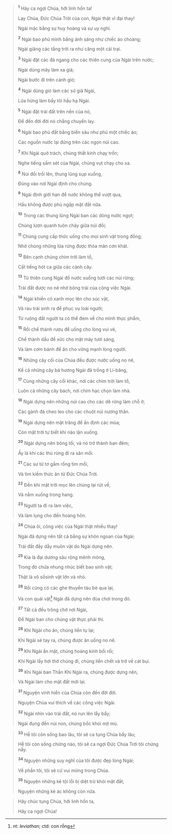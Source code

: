 > <sup><b>1</b></sup> Hãy ca ngợi Chúa, hỡi linh hồn ta!
> 
> Lạy Chúa, Ðức Chúa Trời của con, Ngài thật vĩ đại thay!
> 
> Ngài mặc bằng sự huy hoàng và sự uy nghi.
> 
> <sup><b>2</b></sup> Ngài bao phủ mình bằng ánh sáng như chiếc áo choàng;
> 
> Ngài giăng các tầng trời ra như căng một cái trại.
> 
> <sup><b>3</b></sup> Ngài đặt các đà ngang cho các thiên cung của Ngài trên nước;
> 
> Ngài dùng mây làm xa giá;
> 
> Ngài bước đi trên cánh gió;
> 
> <sup><b>4</b></sup> Ngài dùng gió làm các sứ giả Ngài,
> 
> Lửa hừng làm bầy tôi hầu hạ Ngài.
>


> <sup><b>5</b></sup> Ngài đặt trái đất trên nền của nó,
> 
> Ðể đến đời đời nó chẳng chuyển lay.
> 
> <sup><b>6</b></sup> Ngài bao phủ đất bằng biển sâu như phủ một chiếc áo;
> 
> Các nguồn nước lại đứng trên các ngọn núi cao.
> 
> <sup><b>7</b></sup> Khi Ngài quở trách, chúng thất kinh chạy trốn;
> 
> Nghe tiếng sấm sét của Ngài, chúng vụt chạy cho xa.
> 
> <sup><b>8</b></sup> Núi đồi trồi lên, thung lũng sụp xuống,
> 
> Ðúng vào nơi Ngài định cho chúng.
> 
> <sup><b>9</b></sup> Ngài định giới hạn để nước không thể vượt qua,
> 
> Hầu không được phủ ngập mặt đất nữa.
>


> <sup><b>10</b></sup> Trong các thung lũng Ngài ban các dòng nước ngọt;
> 
> Chúng lượn quanh tuôn chảy giữa núi đồi;
> 
> <sup><b>11</b></sup> Chúng cung cấp thức uống cho mọi sinh vật trong đồng;
> 
> Nhờ chúng những lừa rừng được thỏa mãn cơn khát.
> 
> <sup><b>12</b></sup> Bên cạnh chúng chim trời làm tổ,
> 
> Cất tiếng hót ca giữa các cành cây.
> 
> <sup><b>13</b></sup> Từ thiên cung Ngài đổ nước xuống tưới các núi rừng;
> 
> Trái đất được no nê nhờ bông trái của công việc Ngài.
>


> <sup><b>14</b></sup> Ngài khiến cỏ xanh mọc lên cho súc vật,
> 
> Và rau trái sinh ra để phục vụ loài người;
> 
> Từ ruộng đất người ta có thể đem về cho mình thực phẩm,
> 
> <sup><b>15</b></sup> Rồi chế thành rượu để uống cho lòng vui vẻ,
> 
> Chế thành dầu để xức cho mặt mày tươi sáng,
> 
> Và làm cơm bánh để ăn cho vững mạnh lòng người.
> 
> <sup><b>16</b></sup> Những cây cối của Chúa đều được nước uống no nê,
> 
> Kể cả những cây bá hương Ngài đã trồng ở Li-băng,
> 
> <sup><b>17</b></sup> Cùng những cây cối khác, nơi các chim trời làm tổ,
> 
> Luôn cả những cây bách, nơi chim hạc chọn làm nhà.
>


> <sup><b>18</b></sup> Ngài dựng nên những núi cao cho các dê rừng làm chỗ ở;
> 
> Các gành đá cheo leo cho các chuột núi nương thân.
> 
> <sup><b>19</b></sup> Ngài dựng nên mặt trăng để ấn định các mùa;
> 
> Còn mặt trời tự biết khi nào lặn xuống.
> 
> <sup><b>20</b></sup> Ngài dựng nên bóng tối, và nó trở thành ban đêm;
> 
> Ấy là khi các thú rừng đi ra săn mồi.
> 
> <sup><b>21</b></sup> Các sư tử tơ gầm rống tìm mồi,
> 
> Và tìm kiếm thức ăn từ Ðức Chúa Trời.
> 
> <sup><b>22</b></sup> Ðến khi mặt trời mọc lên chúng lại rút về,
> 
> Và nằm xuống trong hang.
> 
> <sup><b>23</b></sup> Người ta đi ra làm việc,
> 
> Và làm lụng cho đến hoàng hôn.
>


> <sup><b>24</b></sup> Chúa ôi, công việc của Ngài thật nhiều thay!
> 
> Ngài đã dựng nên tất cả bằng sự khôn ngoan của Ngài;
> 
> Trái đất đầy dẫy muôn vật do Ngài dựng nên.
> 
> <sup><b>25</b></sup> Kìa là đại dương sâu rộng mênh mông,
> 
> Trong đó chứa nhung nhúc biết bao sinh vật;
> 
> Thật là vô sốsinh vật lớn và nhỏ.
> 
> <sup><b>26</b></sup> Rồi cũng có các ghe thuyền tàu bè qua lại,
> 
> Và con quái vật[^1] Ngài đã dựng nên đùa chơi trong đó.
>


> <sup><b>27</b></sup> Tất cả đều trông chờ nơi Ngài,
> 
> Ðể Ngài ban cho chúng vật thực phải thì.
> 
> <sup><b>28</b></sup> Khi Ngài cho ăn, chúng liền tụ lại;
> 
> Khi Ngài sè tay ra, chúng được ăn uống no nê.
> 
> <sup><b>29</b></sup> Khi Ngài ẩn mặt, chúng hoảng kinh bối rối;
> 
> Khi Ngài lấy hơi thở chúng đi, chúng liền chết và trở về cát bụi.
> 
> <sup><b>30</b></sup> Khi Ngài ban Thần Khí Ngài ra, chúng được dựng nên,
> 
> Và Ngài làm cho mặt đất mới lại.
>


> <sup><b>31</b></sup> Nguyện vinh hiển của Chúa còn đến đời đời.
> 
> Nguyện Chúa vui thích về các công việc Ngài.
> 
> <sup><b>32</b></sup> Ngài nhìn vào trái đất, nó run lên lẩy bẩy;
> 
> Ngài đụng đến núi non, chúng bốc khói mịt mù.
>


> <sup><b>33</b></sup> Hễ tôi còn sống bao lâu, tôi sẽ ca tụng Chúa bấy lâu;
> 
> Hễ tôi còn sống chừng nào, tôi sẽ ca ngợi Ðức Chúa Trời tôi chừng nấy.
> 
> <sup><b>34</b></sup> Nguyện những suy nghĩ của tôi được đẹp lòng Ngài;
> 
> Về phần tôi, tôi sẽ cứ vui mừng trong Chúa.
> 
> <sup><b>35</b></sup> Nguyện những kẻ tội lỗi bị diệt trừ khỏi mặt đất;
> 
> Nguyện những kẻ ác không còn nữa.
>


> Hãy chúc tụng Chúa, hỡi linh hồn ta,
> 
> Hãy ca ngợi Chúa!
>

[^1]: nt: *leviathan*; ctd: con rồng